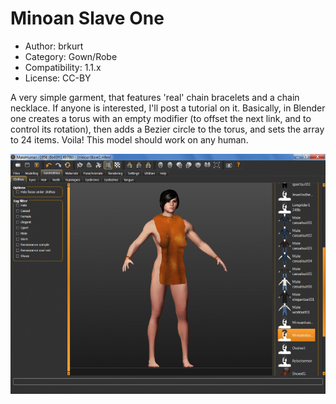 # Minoan Slave One

* Author: brkurt
* Category: Gown/Robe
* Compatibility: 1.1.x
* License: CC-BY

A very simple garment, that features 'real' chain bracelets and a chain necklace. If anyone is interested, I'll post a tutorial on it. Basically, in Blender one creates a torus with an empty modifier (to offset the next link, and to control its rotation), then  adds a Bezier circle to the torus, and sets the array to 24 items. Voila!  This model should work on any human. 

![Example](minoanSlave1MHGUI.png)


